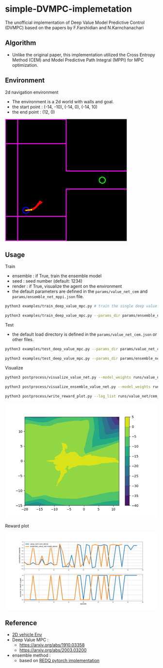 
# simple-DVMPC-implemetation

The unofficial implementation of Deep Value Model Predictive Control (DVMPC) based on the papers by F.Farshidian and N.Karnchanachari

## Algorithm

- Unlike the original paper, this implementation utilized the Cross Entropy Method (CEM) and Model Predictive Path Integral (MPPI) for MPC optimization.

## Environment

2d navigation environment

- The environment is a 2d world with walls and goal.
- the start point : (-14, -10), (-14, 0), (-14, 10)
- the end point : (12, 0)

!["screenshot"](img/screenshot.png)

## Usage

Train

- ensemble : if True, train the ensemble model
- seed : seed number (default: 1234)
- render : if True, visualize the agent on the environment
- the default parameters are defined in the `params/value_net_cem` and `params/ensemble_net_mppi.json` file.

```bash
python3 examples/train_deep_value_mpc.py # train the single deep value mpc
```

```bash
python3 examples/train_deep_value_mpc.py --params_dir params/ensemble_net_mppi.json --ensemble # train the ensemble deep value mpc
```

Test

- the default load directory is defined in the `params/value_net_cem.json` or other files.

```bash
python3 examples/test_deep_value_mpc.py --params_dir params/value_net_cem.json
```

```bash
python3 examples/test_deep_value_mpc.py --params_dir params/ensemble_net_mppi.json --ensemble
```

Visualize

```bash
python3 postprocess/visualize_value_net.py --model_weights runs/value_net/mppi_dense/value_net_028
```

```bash
python3 postprocess/visualize_ensemble_value_net.py --model_weights runs/ensemble_value_net/mppi_dense/value_net_033
```

```bash
python3 postprocess/write_reward_plot.py --log_list runs/value_net/cem_dense/logs/20221030_222322.csv runs/ensemble_value_net/mppi_dense/logs/20221031_005341.csv
```

!["value map"](img/value_net_033_mean.png)

Reward plot

!["cumulative reward plot"](img/reward_plot.png)

## Reference

- [2D vehicle Env](https://github.com/MorvanZhou/Reinforcement-learning-with-tensorflow)
- Deep Value MPC :  
  - <https://arxiv.org/abs/1910.03358>
  - <https://arxiv.org/abs/2003.03200>
- ensemble method :  
  - based on [REDQ pytorch implementation](https://github.com/BY571/Randomized-Ensembled-Double-Q-learning-REDQ-)
